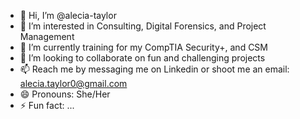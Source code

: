 - 👋 Hi, I’m @alecia-taylor
- 👀 I’m interested in Consulting, Digital Forensics, and Project Management 
- 🌱 I’m currently training for my CompTIA Security+, and CSM
- 💞️ I’m looking to collaborate on fun and challenging projects
- 📫 Reach me by messaging me on Linkedin or shoot me an email: alecia.taylor0@gmail.com
- 😄 Pronouns: She/Her
- ⚡ Fun fact: ...

<!---
alecia-taylor/alecia-taylor is a ✨ special ✨ repository because its `README.md` (this file) appears on your GitHub profile.
You can click the Preview link to take a look at your changes.
--->
